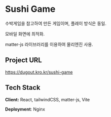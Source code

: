
# Sushi Game

수박게임을 참고하여 만든 게임이며, 플레이 방식은 동일.


모바일 화면에 최적화.


matter-js 라이브러리를 이용하여 물리엔진 사용.

## Project URL
<a href="https://dugout.kro.kr/sushi-game" target="_blank">https://dugout.kro.kr/sushi-game</a>

## Tech Stack

**Client:** React, tailwindCSS, matter-js, Vite

**Deployment**: Nginx


